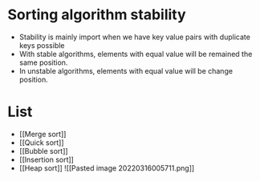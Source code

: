 # Sorting algorithm stability
- Stability is mainly import when we have key value pairs with duplicate keys possible
- With stable algorithms, elements with equal value will be remained the same position.
- In unstable algorithms, elements with equal value will be change position.
# List
- [[Merge sort]]
- [[Quick sort]]
- [[Bubble sort]]
- [[Insertion sort]]
- [[Heap sort]]
![[Pasted image 20220316005711.png]]